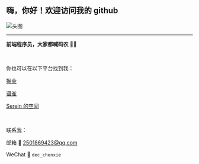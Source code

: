 
## 嗨，你好！欢迎访问我的 github

<!--

这是一个统计图表，先注释掉

<img align="right" src="https://github-readme-stats.vercel.app/api?username=chenXieGit&show_icons=true&icon_color=CE1D2D&text_color=718096&bg_color=ffffff&hide_title=true" />

-->

![头图](https://user-images.githubusercontent.com/39512422/192101794-fcfcd30a-b6af-42b4-999b-4f8861549abc.png)

---

**前端程序员，大家都喊码农** 👨‍💻

<br />

你也可以在以下平台找到我：

[掘金](https://juejin.cn/user/1451011079416919/posts)

[语雀](https://www.yuque.com/xiechen)

[Serein 的空间](https://www.yuque.com/xiechen/tbuk25)


<br />

联系我：

邮箱 📮 2501869423@qq.com

WeChat 💬 `dec_chenxie`

<!--

**chenXieGit/chenXieGit** is a ✨ _special_ ✨ repository because its `README.md` (this file) appears on your GitHub profile.

Here are some ideas to get you started:

- 🔭 I’m currently working on ...
- 🌱 I’m currently learning ...
- 👯 I’m looking to collaborate on ...
- 🤔 I’m looking for help with ...
- 💬 Ask me about ...
- 📫 How to reach me: ...
- 😄 Pronouns: ...
- ⚡ Fun fact: ...

-->
